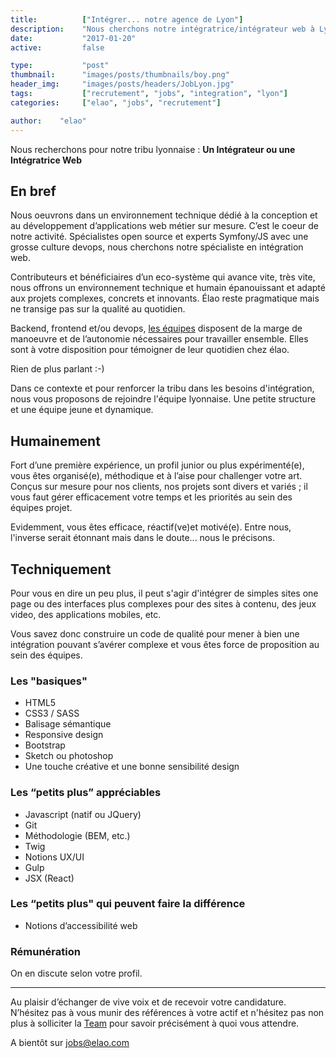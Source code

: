 ```yaml
---
title:          ["Intégrer... notre agence de Lyon"]
description:    "Nous cherchons notre intégratrice/intégrateur web à Lyon."
date:           "2017-01-20"
active:         false

type:           "post"
thumbnail:      "images/posts/thumbnails/boy.png"
header_img:     "images/posts/headers/JobLyon.jpg"
tags:           ["recrutement", "jobs", "integration", "lyon"]
categories:     ["elao", "jobs", "recrutement"]

author:    "elao"
---
```


Nous recherchons pour notre tribu lyonnaise : **Un Intégrateur ou une Intégratrice Web**

<!--more-->

## En bref
Nous oeuvrons dans un environnement technique dédié à la conception et au développement d’applications web métier sur mesure. C’est le coeur de notre activité.
Spécialistes open source et experts Symfony/JS avec une grosse culture devops, nous cherchons notre spécialiste en intégration web.

Contributeurs et bénéficiaires d’un eco-système qui avance vite, très vite, nous offrons un environnement technique et humain épanouissant et adapté aux projets complexes, concrets et innovants. Élao reste pragmatique mais ne transige pas sur la qualité au quotidien.

Backend, frontend et/ou devops, [les équipes](https://www.elao.com/fr/la-tribu) disposent de la marge de manoeuvre et de l’autonomie nécessaires pour travailler ensemble. Elles sont à votre disposition pour témoigner de leur quotidien chez élao.

Rien de plus parlant :-)

Dans ce contexte et pour renforcer la tribu dans les besoins d'intégration, nous vous proposons de rejoindre l'équipe lyonnaise. Une petite structure et une équipe jeune et dynamique.

## Humainement

Fort d’une première expérience, un profil junior ou plus expérimenté(e), vous êtes organisé(e), méthodique et à l’aise pour challenger votre art. Conçus sur mesure pour nos clients, nos projets sont divers et variés ; il vous faut gérer efficacement votre temps et les priorités au sein des équipes projet.

Evidemment, vous êtes efficace, réactif(ve)et motivé(e). Entre nous, l'inverse serait étonnant mais dans le doute... nous le précisons.


## Techniquement

Pour vous en dire un peu plus, il peut s'agir d'intégrer de simples sites one page ou des interfaces plus complexes pour des sites à contenu, des jeux video, des applications mobiles, etc.

Vous savez donc construire un code de qualité pour mener à bien une intégration pouvant s’avérer complexe et vous êtes force de proposition au sein des équipes.

### Les "basiques"
* HTML5
* CSS3 / SASS
* Balisage sémantique
* Responsive design
* Bootstrap
* Sketch ou photoshop
* Une touche créative et une bonne sensibilité design

### Les “petits plus” appréciables
* Javascript (natif ou JQuery)
* Git
* Méthodologie (BEM, etc.)
* Twig
* Notions UX/UI
* Gulp
* JSX (React)

### Les “petits plus" qui peuvent faire la différence
* Notions d’accessibilité web


### Rémunération
On en discute selon votre profil.

--------------------------------------------------------

Au plaisir d’échanger de vive voix et de recevoir votre candidature.
N’hésitez pas à vous munir des références à votre actif et n'hésitez pas non plus à solliciter la [Team](https://www.elao.com/fr/la-tribu) pour savoir précisément à quoi vous attendre.

A bientôt sur jobs@elao.com
